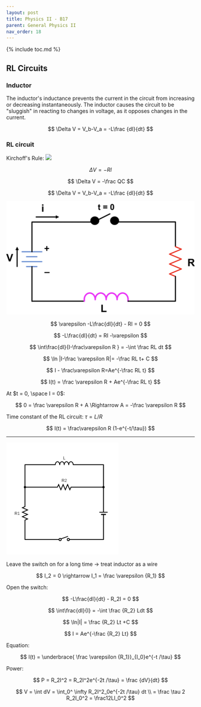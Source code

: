 ```yaml
---
layout: post
title: Physics II - B17
parent: General Physics II
nav_order: 18
---
```


{% include toc.md %}

## RL Circuits
### Inductor

The inductor's inductance prevents the current in the circuit from increasing or decreasing instantaneously. The inductor causes the circuit to be "sluggish" in reacting to changes in voltage, as it opposes changes in the current.

$$
\Delta V = V_b-V_a = -L\frac {dI}{dt}
$$

### RL circuit
Kirchoff's Rule:
<img src="http://hades.mech.northwestern.edu/images/1/16/Kirchhoff_sign_conventions.gif" />

$$
\Delta V = -RI
$$

$$
\Delta V = -\frac QC
$$

$$
\Delta V =  V_b-V_a = -L\frac {dI}{dt}
$$

![](AoHZav3.png)

$$
\varepsilon -L\frac{dI}{dt} - RI = 0
$$

$$
-L\frac{dI}{dt} = RI -\varepsilon 
$$

$$
\int\frac{dI}{I-\frac\varepsilon R } = -\int \frac RL dt
$$

$$
\ln |I-\frac \varepsilon R|= -\frac RL t+ C
$$

$$
I - \frac\varepsilon R=Ae^{-\frac RL t}
$$

$$
I(t) = \frac \varepsilon R + Ae^{-\frac RL t}
$$

At $t = 0, \space I = 0$: 

$$
0 = \frac \varepsilon R + A \Rightarrow A = -\frac \varepsilon R
$$

Time constant of the RL circuit: $\tau = L/R$  

$$
I(t) = \frac\varepsilon R (1-e^{-t/\tau})
$$

---

<img src="guMuRuO.png"/>


Leave the switch on for a long time → treat inductor as a wire

$$
I_2 = 0 \rightarrow I_1 = \frac \varepsilon {R_1}
$$

Open the switch:

$$
-L\frac{dI}{dt} - R_2I = 0
$$

$$
\int\frac{dI}{I} = -\int \frac {R_2} Ldt 
$$

$$
\ln|I| = \frac {R_2} Lt +C 
$$

$$
I = Ae^{-\frac {R_2} Lt}
$$

Equation:

$$
I(t) = \underbrace{ \frac \varepsilon {R_1}}_{I_0}e^{-t /\tau}
$$

Power:

$$
P = R_2I^2 = R_2I^2e^{-2t /\tau} = \frac {dV}{dt}
$$

$$
V = \int dV = \int_0^ \infty R_2I^2_0e^{-2t /\tau} dt \\ = \frac \tau 2 R_2I_0^2 = \frac12LI_0^2
$$
